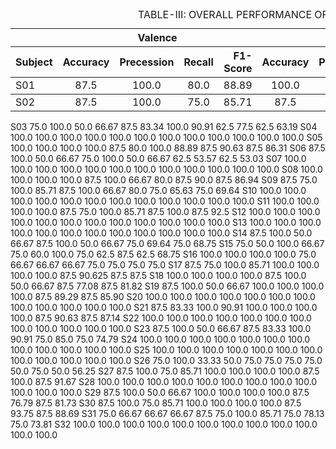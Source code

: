 <div class="block-language-tx"><table>
<caption id="prototypetable">TABLE-III: OVERALL PERFORMANCE OF GA-MLP CLASSIFIER (please refer paper)</caption>
<thead>
<tr>
<th></th>
<th style="text-align:center" colspan="4">Valence</th>
<th style="text-align:center" colspan="4">Arousal</th>
<th style="text-align:center" colspan="4">4-Types of emotions</th>
</tr>
<tr>
<th>Subject</th>
<th style="text-align:center">Accuracy</th>
<th style="text-align:right">Precession</th>
<th style="text-align:right">Recall</th>
<th style="text-align:right">F1-Score</th>
<th style="text-align:center">Accuracy</th>
<th style="text-align:right">Precession</th>
<th style="text-align:right">Recall</th>
<th style="text-align:right">F1-Score</th>
<th style="text-align:center">Accuracy</th>
<th style="text-align:right">Precession</th>
<th style="text-align:right">Recall</th>
<th style="text-align:right">F1-Score</th>
    </tr>
    </thead>
    <tbody>
    <tr>
    <td>S01</td>
    <td style="text-align:center">87.5</td>
    <td style="text-align:center">100.0</td>
    <td style="text-align:center">80.0</td>
    <td style="text-align:center">88.89</td>
    <td style="text-align:center">100.0</td>
    <td style="text-align:center">100.0</td>
    <td style="text-align:center">100.0</td>
    <td style="text-align:center">100.0</td>
    <td style="text-align:center">87.5</td>
    <td style="text-align:center">81.25</td>
    <td style="text-align:center">87.5</td>
    <td style="text-align:center">3.33</td>
    </tr>
    </tbody>
    <tbody>
    <tr>
<td>S02</td>
        <td style="text-align:center">87.5	</td>
        <td style="text-align:center">100.0	</td>
        <td style="text-align:center">75.0	</td>
        <td style="text-align:center">85.71	</td>	
        <td style="text-align:center">87.5	</td>
        <td style="text-align:center">83.33	</td>
        <td style="text-align:center">100.0	</td>
        <td style="text-align:center">90.91	</td>  
        <td style="text-align:center">75.0	</td>
        <td style="text-align:center">87.5	</td>
        <td style="text-align:center">75.0 </td>
        <td style="text-align:center">75.83</td>
</tr>
</tbody>
</table>
</div>


S03	75.0	100.0	50.0	66.67		87.5	83.34	100.0	90.91	  62.5	77.5	62.5 63.19
S04	100.0	100.0	100.0	100.0		100.0	100.0	100.0	100.0	  100.0	100.0	100.0 100.0
S05	100.0	100.0	100.0	100.0		87.5	80.0	100.0	88.89	  87.5 90.63	87.5 86.31
S06	87.5	100.0	50.0	66.67		75.0	100.0	50.0	66.67   62.5	53.57	62.5 53.03
S07	100.0	100.0	100.0	100.0		100.0	100.0	100.0	100.0   100.0	100.0	100.0 100.0
S08	100.0	100.0	100.0	100.0		87.5	100.0	66.67	80.0    87.5	90.0	87.5 86.94
S09	87.5	75.0	100.0	85.71		87.5	100.0	66.67	80.0    75.0	65.63	75.0 69.64
S10	100.0	100.0	100.0	100.0		100.0	100.0	100.0	100.0   100.0	100.0	100.0 100.0
S11	100.0	100.0	100.0	100.0		87.5	75.0	100.0	85.71   87.5	100.0	87.5 92.5
S12	100.0	100.0	100.0	100.0		100.0	100.0	100.0	100.0	  100.0	100.0	100.0 100.0
S13	100.0	100.0	100.0	100.0		100.0	100.0	100.0	100.0	  100.0	100.0	100.0 100.0
S14	87.5	100.0	50.0	66.67		87.5	100.0	50.0 66.67    75.0	69.64	75.0 68.75
S15	75.0	50.0	100.0	66.67		75.0	60.0	100.0	75.0	  62.5	87.5	62.5 68.75
S16	100.0	100.0	100.0	100.0		75.0	66.67	66.67	66.67	  75.0	75.0	75.0 75.0
S17	87.5	75.0	100.0	85.71		100.0	100.0	100.0	100.0	  87.5	90.625	87.5 87.5
S18	100.0	100.0	100.0	100.0		87.5	100.0	50.0	66.67	  87.5	77.08	87.5 81.82
S19	87.5	100.0	50.0	66.67		100.0	100.0	100.0	100.0	  87.5	89.29	87.5 85.90
S20	100.0	100.0	100.0	100.0		100.0	100.0	100.0	100.0	  100.0	100.0	100.0 100.0
S21	87.5	83.33	100.0	90.91		100.0	100.0	100.0	100.0	  87.5	90.63	87.5 87.14
S22	100.0	100.0	100.0	100.0		100.0	100.0	100.0 100.0		100.0	100.0	100.0 100.0
S23	87.5	100.0	50.0	66.67		87.5	83.33	100.0	90.91   75.0	85.0	75.0 74.79
S24	100.0	100.0	100.0	100.0		100.0	100.0	100.0	100.0	  100.0	100.0	100.0 100.0
S25	100.0	100.0	100.0	100.0		100.0	100.0	100.0	100.0	  100.0	100.0	100.0 100.0
S26	75.0	100.0	33.33	50.0		75.0	75.0	75.0	75.0	  50.0	75.0	50.0 56.25
S27	87.5	100.0	75.0	85.71		100.0	100.0	100.0	100.0	  87.5	100.0	87.5 91.67
S28	100.0	100.0	100.0	100.0		100.0	100.0	100.0	100.0	  100.0	100.0	100.0 100.0
S29	87.5	100.0	50.0	66.67		100.0	100.0	100.0 100.0		87.5 76.79	87.5 81.73
S30	87.5	100.0	75.0	85.71		100.0	100.0	100.0	100.0	  87.5	93.75	87.5 88.69
S31	75.0	66.67	66.67	66.67		87.5	75.0	100.0	85.71   75.0	78.13	75.0 73.81
S32	100.0	100.0	100.0	100.0		100.0	100.0	100.0	100.0   100.0	100.0	100.0 100.0

